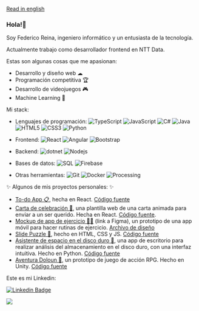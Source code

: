 [Read in english](https://github.com/feder240516)
### Hola!👋
Soy Federico Reina, ingeniero informático y un entusiasta de la tecnología.

Actualmente trabajo como desarrollador frontend en NTT Data.

Estas son algunas cosas que me apasionan:
- Desarrollo y diseño web ☁
- Programación competitiva 🏆
- Desarrollo de videojuegos 🎮
- Machine Learning 🧠

Mi stack:

 - Lenguajes de programación:
![TypeScript](https://img.shields.io/badge/-JavaScript-black?style=flat-square&logo=typescript)
![JavaScript](https://img.shields.io/badge/-JavaScript-black?style=flat-square&logo=javascript)
![C#](https://img.shields.io/badge/-C%23-black?style=flat-square&logo=c&logoColor=purple)
![Java](https://img.shields.io/badge/-java-black?style=flat-square&logo=java&logoColor=blue)
![HTML5](https://img.shields.io/badge/-HTML5-black?style=flat-square&logo=html5)
![CSS3](https://img.shields.io/badge/-CSS3-black?style=flat-square&logo=css3&logoColor=blue)
![Python](https://img.shields.io/badge/-Python-black?style=flat-square&logo=Python)

 - Frontend:
![React](https://img.shields.io/badge/-React-black?style=flat-square&logo=react)
![Angular](https://img.shields.io/badge/-Angular-black?style=flat-square&logo=angular&logoColor=red)
![Bootstrap](https://img.shields.io/badge/-Bootstrap-black?style=flat-square&logo=bootstrap)

 - Backend: 
![dotnet](https://img.shields.io/badge/-ASP_NET-black?style=flat-square&logo=microsoft&logoColor=purple)
![Nodejs](https://img.shields.io/badge/-Nodejs-black?style=flat-square&logo=Node.js)

 - Bases de datos:
![SQL](https://img.shields.io/badge/-SQL-black?style=flat-square&logo=mysql)
![Firebase](https://img.shields.io/badge/-Firebase-black?style=flat-square&logo=firebase)

 - Otras herramientas:
![Git](https://img.shields.io/badge/-Git-black?style=flat-square&logo=git)
![Docker](https://img.shields.io/badge/-Docker-black?style=flat-square&logo=docker)
![Processing](https://img.shields.io/badge/-Processing-black?style=flat-square&logo=processing)

✨ Algunos de mis proyectos personales: ✨
- [To-do App 📋](https://feder240516.github.io/TodoApp/), hecha en React. [Código fuente](https://github.com/feder240516/TodoApp)
- [Carta de celebración 💌](https://feder240516.github.io/celebration-letter/), una plantilla web de una carta animada para enviar a un ser querido. Hecha en React. [Código fuente](https://github.com/feder240516/celebration-letter).
- [Mockup de app de ejercicio 💪🏼](https://www.figma.com/proto/ZdExCsfBlBubPsm4ShKcSr/Healthcoach?node-id=591%3A5716&scaling=scale-down&page-id=0%3A1&starting-point-node-id=591%3A5716) (link a Figma), un prototipo de una app móvil para hacer rutinas de ejercicio. [Archivo de diseño](https://www.figma.com/file/ZdExCsfBlBubPsm4ShKcSr/Healthcoach)
- [Slide Puzzle 🧩](https://feder240516.github.io/SlidePuzzle/), hecho en HTML, CSS y JS. [Código fuente](https://github.com/feder240516/SlidePuzzle)
- [Asistente de espacio en el disco duro 📁](https://github.com/feder240516/check-folder-size/releases), una app de escritorio para realizar análisis del almacenamiento en el disco duro, con una interfaz intuitiva. Hecho en Python. [Código fuente](https://github.com/feder240516/check-folder-size)
- [Aventura Doloun 🏰](https://www.kongregate.com/games/feder240516/aventura-doloun), un prototipo de juego de acción RPG. Hecho en Unity. [Código fuente](https://github.com/feder240516/ActionRPG)

Este es mi Linkedin:

[![Linkedin Badge](https://img.shields.io/badge/-feder240516-blue?style=flat-square&logo=Linkedin&logoColor=white&link=https://www.linkedin.com/in/federeina/)](https://www.linkedin.com/in/federeina/)

![](https://komarev.com/ghpvc/?username=feder240516&color=blueviolet)

<!--
**feder240516/feder240516** is a ✨ _special_ ✨ repository because its `README.md` (this file) appears on your GitHub profile.

Here are some ideas to get you started:

- 🔭 I’m currently working on ...
- 🌱 I’m currently learning ...
- 👯 I’m looking to collaborate on ...
- 🤔 I’m looking for help with ...
- 💬 Ask me about ...
- 📫 How to reach me: ...
- 😄 Pronouns: ...
- ⚡ Fun fact: ...
-->

